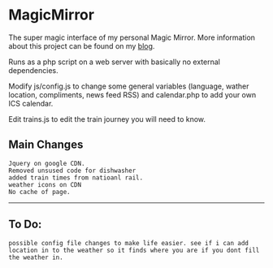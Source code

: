 MagicMirror
===========

The super magic interface of my personal Magic Mirror. More information about this project can be found on my [blog](http://michaelteeuw.nl/tagged/magicmirror).

Runs as a php script on a web server with basically no external dependencies. 

Modify js/config.js to change some general variables (language, wather location, compliments, news feed RSS) and calendar.php to add your own ICS calendar.

Edit trains.js to edit the train journey you will need to know.

Main Changes
----
```
Jquery on google CDN.
Removed unsused code for dishwasher
added train times from natioanl rail.
weather icons on CDN 
No cache of page.
```


----
To Do:
-----
``
possible config file changes to make life easier.
see if i can add location in to the weather so it finds where you are if you dont fill the weather in.
``
